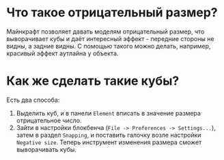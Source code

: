 # Что такое отрицательный размер?
Майнкрафт позволяет давать моделям отрицательный размер, что выворачивает кубы и даёт интересный эффект - передние стороны не видны, а задние видны. С помощью такого можно делать, например, красивый эффект аутлайна у объекта.
# Как же сделать такие кубы?
Есть два способа:
1. Выделить куб, и в панели `Element` вписать в значение размера отрицательное число.
2. Зайти в настройки блокбенча (`File -> Preferences -> Settings...`), затем в раздел `Snapping`, и поставить галочку возле настройки `Negative size`. Теперь инструмент изменения размера сможет выворачивать кубы.